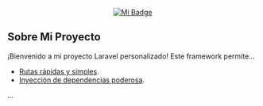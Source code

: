 
<p align="center">
<a href="https://mi-sitio.com"><img src="https://mi-sitio.com/mi-badge.svg](https://www.lavanguardia.com/files/og_thumbnail/uploads/2021/02/22/6033d662f3b71.png" alt="Mi Badge"></a>
</p>

## Sobre Mi Proyecto

¡Bienvenido a mi proyecto Laravel personalizado! Este framework permite...

- [Rutas rápidas y simples](https://laravel.com/docs/routing).
- [Inyección de dependencias poderosa](https://laravel.com/docs/container).

...
